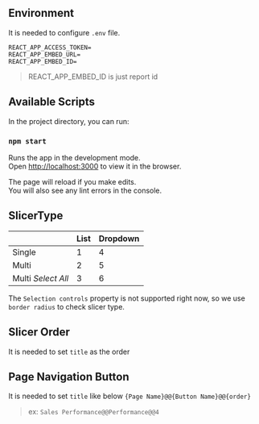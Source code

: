 ## Environment

It is needed to configure `.env` file.

```
REACT_APP_ACCESS_TOKEN=
REACT_APP_EMBED_URL=
REACT_APP_EMBED_ID=
```

> REACT_APP_EMBED_ID is just report id

## Available Scripts

In the project directory, you can run:

### `npm start`

Runs the app in the development mode.\
Open [http://localhost:3000](http://localhost:3000) to view it in the browser.

The page will reload if you make edits.\
You will also see any lint errors in the console.

## SlicerType

|                    | List | Dropdown |
| ------------------ | ---- | -------- |
| Single             | 1    | 4        |
| Multi              | 2    | 5        |
| Multi _Select All_ | 3    | 6        |

The `Selection controls` property is not supported right now, so we use `border radius` to check slicer type.

## Slicer Order

It is needed to set `title` as the order

## Page Navigation Button

It is needed to set `title` like below
`{Page Name}@@{Button Name}@@{order}`

> ex: `Sales Performance@@Performance@@4`
